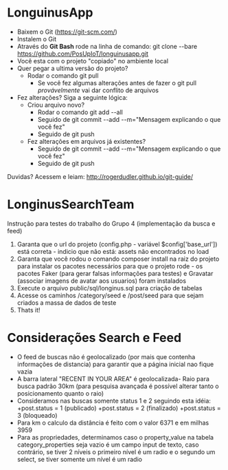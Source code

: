 # LonguinusApp

- Baixem o Git (https://git-scm.com/)
- Instalem o Git
- Através do <b>Git Bash</b> rode na linha de comando: git clone --bare https://github.com/PosUpIoT/longuinusapp.git
- Você esta com o projeto "copiado" no ambiente local
- Quer pegar a ultima versão do projeto?
  - Rodar o comando git pull
    - Se você fez algumas alterações antes de fazer o git pull <i>provávelmente</i> vai dar conflito de arquivos
- Fez alterações? Siga a seguinte lógica:
  - Criou arquivo novo? 
    - Rodar o comando git add --all 
    - Seguido de git commit --add --m="Mensagem explicando o que você fez"
    - Seguido de git push
  - Fez alterações em arquivos já existentes?
    - Seguido de git commit --add --m="Mensagem explicando o que você fez"
    - Seguido de git push

Duvidas? Acessem e leiam: http://rogerdudler.github.io/git-guide/

# LonginusSearchTeam

Instrução para testes do trabalho do Grupo 4 (implementação da busca e feed)
1. Garanta que o url do projeto (config.php - variável $config['base_url']) está correta - indicio que não está: assets não encontrados no load
2. Garanta que você rodou o comando composer install na raiz do projeto para instalar os pacotes necessários para que o projeto rode - os pacotes Faker (para gerar falsas informações para testes) e Gravatar (associar imagens de avatar aos usuarios) foram instalados
3. Execute o arquivo public/sql/longinus.sql para criação de tabelas
4. Acesse os caminhos /category/seed e /post/seed para que sejam criados a massa de dados de teste
5. Thats it!

# Considerações Search e Feed
    
- O feed de buscas não é geolocalizado (por mais que contenha informações de distancia) para garantir que a página inicial nao fique vazia
- A barra lateral "RECENT IN YOUR AREA" é geolocalizada- Raio para busca padrão 30km (para pesquisa avançada é possível alterar tanto o posicionamento quanto o raio)
- Consideramos nas buscas somente status 1 e 2 seguindo esta idéia:
    +post.status = 1 (publicado)
    +post.status = 2 (finalizado)
    +post.status = 3 (bloqueado)
- Para km o calculo da distância é feito com o valor 6371 e em milhas 3959
- Para as propriedades, determinamos caso o property_value na tabela category_properties seja vazio é um campo input de texto, caso contrário, se tiver 2 níveis o primeiro nível é um radio e o segundo um select, se tiver somente um nível é um radio
